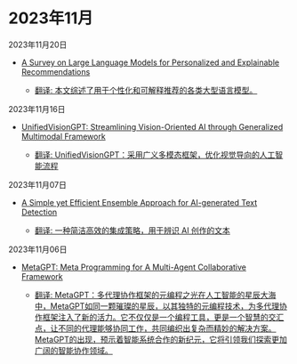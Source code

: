 # 2023年11月

2023年11月20日

- [A Survey on Large Language Models for Personalized and Explainable Recommendations](2023年11月20日/A_Survey_on_Large_Language_Models_for_Personalized_and_Explainable_Recommendations.md)

    - [翻译: 本文综述了用于个性化和可解释推荐的各类大型语言模型。](2023年11月20日/A_Survey_on_Large_Language_Models_for_Personalized_and_Explainable_Recommendations.md)

2023年11月16日

- [UnifiedVisionGPT: Streamlining Vision-Oriented AI through Generalized Multimodal Framework](2023年11月16日/UnifiedVisionGPT_Streamlining_Vision-Oriented_AI_through_Generalized_Multimodal_Framework.md)

    - [翻译: UnifiedVisionGPT：采用广义多模态框架，优化视觉导向的人工智能流程](2023年11月16日/UnifiedVisionGPT_Streamlining_Vision-Oriented_AI_through_Generalized_Multimodal_Framework.md)

2023年11月07日

- [A Simple yet Efficient Ensemble Approach for AI-generated Text Detection](2023年11月07日/A_Simple_yet_Efficient_Ensemble_Approach_for_AI-generated_Text_Detection.md)

    - [翻译: 一种简洁高效的集成策略，用于辨识 AI 创作的文本](2023年11月07日/A_Simple_yet_Efficient_Ensemble_Approach_for_AI-generated_Text_Detection.md)

2023年11月06日

- [MetaGPT: Meta Programming for A Multi-Agent Collaborative Framework](2023年11月06日/MetaGPT_Meta_Programming_for_A_Multi-Agent_Collaborative_Framework.md)

    - [翻译: MetaGPT：多代理协作框架的元编程之光在人工智能的星辰大海中，MetaGPT如同一颗璀璨的星辰，以其独特的元编程技术，为多代理协作框架注入了新的活力。它不仅仅是一个编程工具，更是一个智慧的交汇点，让不同的代理能够协同工作，共同编织出复杂而精妙的解决方案。MetaGPT的出现，预示着智能系统合作的新纪元，它将引领我们探索更加广阔的智能协作领域。](2023年11月06日/MetaGPT_Meta_Programming_for_A_Multi-Agent_Collaborative_Framework.md)